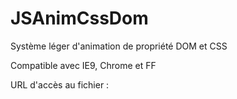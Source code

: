 JSAnimCssDom
============

Système léger d'animation de propriété DOM et CSS

Compatible avec IE9, Chrome et FF

URL d'accès au fichier :

<code><script src="http://jonathanmartel.github.io/JSAnimCssDom/src/anim.js" type="text/javascript"></script></code>


